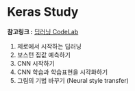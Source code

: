 # Keras Study

**참고링크 :** [딥러닝 CodeLab](https://codeonweb.com/course/1ce2938f-aefb-4073-ac5f-cd5c314a8f57 "Deep Learning CodeLab")

1. 제로에서 시작하는 딥러닝
2. 보스턴 집값 예측하기
3. CNN 시작하기
4. CNN 학습과 학습표현을 시각화하기
5. 그림의 기법 바꾸기 (Neural style transfer)
